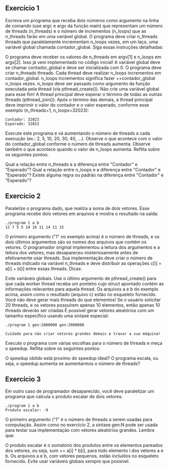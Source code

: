 ## Exercício 1

Escreva um programa que receba dois números como argumento na linha de comando (use argc e argv da função main) que representam um número de threads (n_threads) e o número de incrementos (n_loops) que as n_threads farão em uma variável global. O programa deve criar n_threads threads que paralelamente incrementam n_loops vezes, em um laço, uma variável global chamada contador_global. Siga essas instruções detalhadas:

O programa deve receber os valores de n_threads em argv[1] e n_loops em argv[2].
Isso já vem implementado no código inicial!
A variável global deve se chamar contador_global e deve ser inicializada com 0.
O programa deve criar n_threads threads.
Cada thread deve realizar n_loops incrementos em contador_global.
n_loops incrementos significa fazer ++contador_global  n_loops vezes.
n_loops deve ser passado como argumento da função executada pela thread (via pthread_create()).
Não crie uma variável global para esse fim!
A thread principal deve esperar o término de todas as outras threads (pthread_join()).
Após o término das demais, a thread principal deve imprimir o valor do contador e o valor esperado, conforme esse exemplo (n_threads=1, n_loops=32023):

    Contador: 32023 
    Esperado: 32023

Execute este programa e vá aumentando o número de threads a cada execução (ex.: 2, 5, 10, 20, 30, 40, ...). Observe o que acontece com o valor do contador_global conforme o número de threads aumenta. Observe também o que acontece quando o valor de n_loops aumenta. Reflita sobre os seguintes pontos:

Qual a relação entre n_threads e a diferença entre "Contador" e "Esperado"?
Qual a relação entre n_loops e a diferença entre "Contador" e "Esperado"?
Existe alguma regra ou padrão na diferença entre "Contador" e "Esperado"?

## Exercício 2

Paralelize o programa dado, que realiza a soma de dois vetores. Esse programa recebe dois vetores em arquivos e mostra o resultado na saída:

    ./program 1 a b 
    12 7 5 5 14 16 11 14 11 15

O primeiro argumento ("1" no exemplo acima) é o número de threads, e os dois últimos argumentos são os nomes dos arquivos que contém os vetores. O programador original implementou a leitura dos argumentos e a leitura dos vetores, mas desapareceu misteriosamente antes de efetivamente usar threads. Sua implementação deve criar o número de threads indicado na variável n_threads e deve distribuir as operações c[i] = a[i] + b[i] entre essas threads. Dicas:

Evite variáveis globais. Use o último argumento de pthread_create() para que cada worker thread receba um ponteiro cujo struct apontado contém as informações relevantes para aquela thread.
Os arquivos a e b do exemplo acima, assim como o resultado (arquivo c) estão no esqueleto fornecido.
Você não deve gerar mais threads do que elementos! Se o usuário solicitar 20 threads, e os vetores possuírem apenas 10 elementos, então apenas 10 threads deverão ser criadas
É possível gerar vetores aleatórios com um tamanho especifico usando uma sintaxe especial:

    ./program 1 gen:2000000 gen:2000000

    Cuidado para não criar vetores grandes demais e travar a sua máquina!

Execute o programa com várias escolhas para o número de threads e meça o speedup. Reflita sobre os seguintes pontos:

O speedup obtido está proximo do speedup ideal?
O programa escala, ou seja, o speedup aumenta se aumentarmos o número de threads?

## Exercício 3

Em outro caso de programador desaparecido, você deve paralelizar um programa que calcula o produto escalar de dois vetores:

    ./program 1 a b 
    Produto escalar: -9

O primeiro argumento ("1" é o número de threads a serem usadas para computação. Assim como no exercício 2, a sintaxe gen:N pode ser usada para testar sua implementação com vetores aleatórios grandes. Lembre que:

O produto escalar é o somatório dos produtos entre os elementos pareados dos vetores, ou seja, sum += a[i] * b[i], para todo elemento i dos vetores a e b.
Os arquivos a e b, com vetores pequenos, estão incluídos no esqueleto fornecido.
Evite usar variáveis globais sempre que possível.
